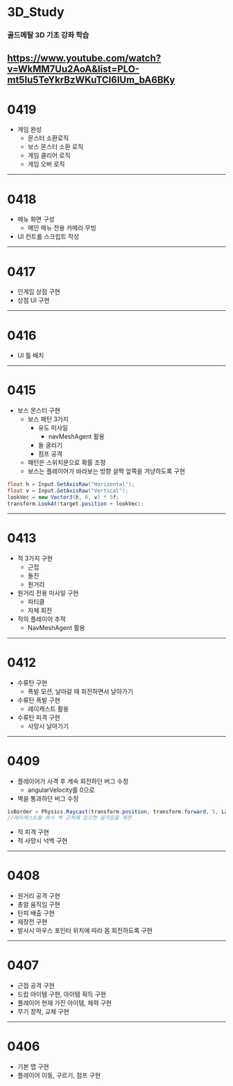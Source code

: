 # 3D_Study
### 골드메탈 3D 기초 강좌 학습
https://www.youtube.com/watch?v=WkMM7Uu2AoA&list=PLO-mt5Iu5TeYkrBzWKuTCl6IUm_bA6BKy
---
# 0419
- 게임 완성
    - 몬스터 소환로직
    - 보스 몬스터 소환 로직
    - 게임 클리어 로직
    - 게임 오버 로직
---
# 0418
- 메뉴 화면 구성
    - 메인 메뉴 전용 카메라 무빙
- UI 컨트롤 스크립트 작성
---
# 0417
- 인게임 상점 구현
- 상점 UI 구현
---
# 0416
- UI 틀 배치
---
# 0415
- 보스 몬스터 구현
    - 보스 패턴 3가지
        - 유도 미사일
            - navMeshAgent 활용
        - 돌 굴리기
        - 점프 공격
    - 패턴은 스위치문으로 확률 조정
    - 보스는 플레이어가 바라보는 방향 살짝 앞쪽을 겨냥하도록 구현
```c#
float h = Input.GetAxisRaw("Horizontal");
float v = Input.GetAxisRaw("Vertical");
lookVec = new Vector3(h, 0, v) * 5f;
transform.LookAt(target.position + lookVec);
```
---
# 0413
- 적 3가지 구현
    - 근접
    - 돌진
    - 원거리
- 원거리 전용 미사일 구현
    - 파티클
    - 자체 회전
- 적의 플레이어 추적
    - NavMeshAgent 활용
---
# 0412
- 수류탄 구현
    - 폭발 모션, 날아갈 때 회전하면서 날아가기
- 수류탄 폭발 구현
    - 레이캐스트 활용
- 수류탄 피격 구현
    - 사망시 날아가기
---
# 0409
- 플레이어가 사격 후 계속 회전하던 버그 수정
    - angularVelocity를 0으로
- 벽을 통과하던 버그 수정
```c#
isBorder = Physics.Raycast(transform.position, transform.forward, 5, LayerMask.GetMask("Wall"));
//레이캐스트를 쏴서 벽 근처에 있으면 움직임을 제한
```
- 적 피격 구현
- 적 사망시 넉백 구현
---
# 0408
- 원거리 공격 구현
- 총알 움직임 구현
- 탄피 배출 구현
- 재장전 구현
- 발사시 마우스 포인터 위치에 따라 몸 회전하도록 구현
---
# 0407
- 근접 공격 구현
- 드랍 아이템 구현, 아이템 획득 구현
- 플레이어 현재 가진 아이템, 체력 구현
- 무기 장착, 교체 구현
---
# 0406
- 기본 맵 구현
- 플레이어 이동, 구르기, 점프 구현
